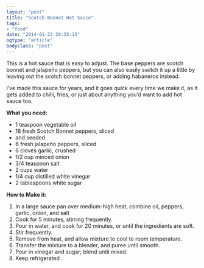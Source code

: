 ```yaml
---
layout: "post"
title: "Scotch Bonnet Hot Sauce"
tags: 
- "food"
date: "2014-01-23 20:35:15"
ogtype: "article"
bodyclass: "post"
---
```


This is a hot sauce that is easy to adjust. The base peppers are scotch bonnet and jalapeño peppers, but you can also easily switch it up a little by leaving out the scotch bonnet peppers, or adding habaneros instead.

I’ve made this sauce for years, and it goes quick every time we make it, as it gets added to chilli, fries, or just about anything you’d want to add hot sauce too.

**What you need:**

- 1 teaspoon vegetable oil
- 18 fresh Scotch Bonnet peppers, sliced
- and seeded
- 6 fresh jalapeño peppers, sliced
- 6 cloves garlic, crushed
- 1/2 cup minced onion
- 3/4 teaspoon salt
- 2 cups water
- 1/4 cup distilled white vinegar
- 2 tablespoons white sugar

**How to Make it:**

1. In a large sauce pan over medium-high heat, combine oil, peppers, garlic, onion, and salt
2. Cook for 5 minutes, stirring frequently.
3. Pour in water, and cook for 20 minutes, or until the ingredients are soft.
4. Stir frequently.
5. Remove from heat, and allow mixture to cool to room temperature.
6. Transfer the mixture to a blender, and puree until smooth.
7. Pour in vinegar and sugar; blend until mixed.
8. Keep refrigerated .
